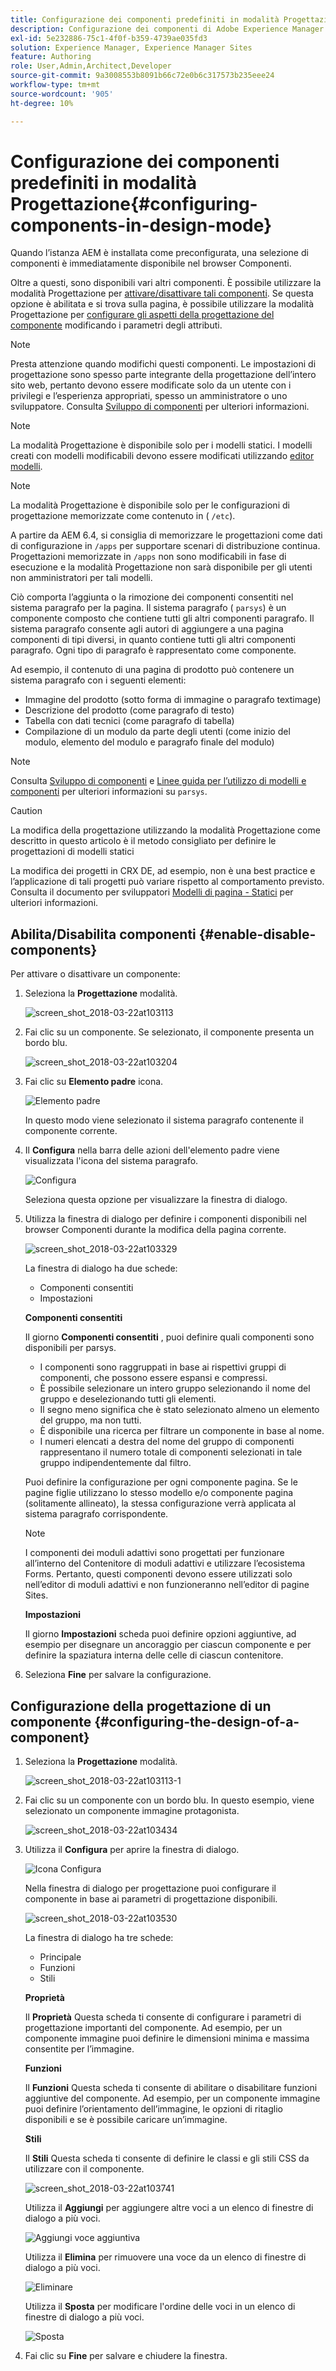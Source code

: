 ```yaml
---
title: Configurazione dei componenti predefiniti in modalità Progettazione
description: Configurazione dei componenti di Adobe Experience Manager in modalità Progettazione.
exl-id: 5e232886-75c1-4f0f-b359-4739ae035fd3
solution: Experience Manager, Experience Manager Sites
feature: Authoring
role: User,Admin,Architect,Developer
source-git-commit: 9a3008553b8091b66c72e0b6c317573b235eee24
workflow-type: tm+mt
source-wordcount: '905'
ht-degree: 10%

---
```


# Configurazione dei componenti predefiniti in modalità Progettazione{#configuring-components-in-design-mode}

Quando l’istanza AEM è installata come preconfigurata, una selezione di componenti è immediatamente disponibile nel browser Componenti.

Oltre a questi, sono disponibili vari altri componenti. È possibile utilizzare la modalità Progettazione per [attivare/disattivare tali componenti](#enable-disable-components). Se questa opzione è abilitata e si trova sulla pagina, è possibile utilizzare la modalità Progettazione per [configurare gli aspetti della progettazione del componente](#configuring-the-design-of-a-component) modificando i parametri degli attributi.

>[!NOTE]
>
>Presta attenzione quando modifichi questi componenti. Le impostazioni di progettazione sono spesso parte integrante della progettazione dell’intero sito web, pertanto devono essere modificate solo da un utente con i privilegi e l’esperienza appropriati, spesso un amministratore o uno sviluppatore. Consulta [Sviluppo di componenti](/help/sites-developing/components.md) per ulteriori informazioni.

>[!NOTE]
>
>La modalità Progettazione è disponibile solo per i modelli statici. I modelli creati con modelli modificabili devono essere modificati utilizzando [editor modelli](/help/sites-authoring/templates.md).

>[!NOTE]
>
>La modalità Progettazione è disponibile solo per le configurazioni di progettazione memorizzate come contenuto in ( `/etc`).
>
>A partire da AEM 6.4, si consiglia di memorizzare le progettazioni come dati di configurazione in `/apps` per supportare scenari di distribuzione continua. Progettazioni memorizzate in `/apps` non sono modificabili in fase di esecuzione e la modalità Progettazione non sarà disponibile per gli utenti non amministratori per tali modelli.

Ciò comporta l’aggiunta o la rimozione dei componenti consentiti nel sistema paragrafo per la pagina. Il sistema paragrafo ( `parsys`) è un componente composto che contiene tutti gli altri componenti paragrafo. Il sistema paragrafo consente agli autori di aggiungere a una pagina componenti di tipi diversi, in quanto contiene tutti gli altri componenti paragrafo. Ogni tipo di paragrafo è rappresentato come componente.

Ad esempio, il contenuto di una pagina di prodotto può contenere un sistema paragrafo con i seguenti elementi:

* Immagine del prodotto (sotto forma di immagine o paragrafo textimage)
* Descrizione del prodotto (come paragrafo di testo)
* Tabella con dati tecnici (come paragrafo di tabella)
* Compilazione di un modulo da parte degli utenti (come inizio del modulo, elemento del modulo e paragrafo finale del modulo)

>[!NOTE]
>
>Consulta [Sviluppo di componenti](/help/sites-developing/components.md) e [Linee guida per l’utilizzo di modelli e componenti](/help/sites-developing/dev-guidelines-bestpractices.md#guidelines-for-using-templates-and-components) per ulteriori informazioni su `parsys`.

>[!CAUTION]
>
>La modifica della progettazione utilizzando la modalità Progettazione come descritto in questo articolo è il metodo consigliato per definire le progettazioni di modelli statici
>
>La modifica dei progetti in CRX DE, ad esempio, non è una best practice e l’applicazione di tali progetti può variare rispetto al comportamento previsto. Consulta il documento per sviluppatori [Modelli di pagina - Statici](/help/sites-developing/page-templates-static.md#how-template-designs-are-applied) per ulteriori informazioni.

## Abilita/Disabilita componenti {#enable-disable-components}

Per attivare o disattivare un componente:

1. Seleziona la **Progettazione** modalità.

   ![screen_shot_2018-03-22at103113](assets/screen_shot_2018-03-22at103113.png)

1. Fai clic su un componente. Se selezionato, il componente presenta un bordo blu.

   ![screen_shot_2018-03-22at103204](assets/screen_shot_2018-03-22at103204.png)

1. Fai clic su **Elemento padre** icona.

   ![Elemento padre](do-not-localize/screen_shot_2018-03-22at103204.png)

   In questo modo viene selezionato il sistema paragrafo contenente il componente corrente.

1. Il **Configura** nella barra delle azioni dell&#39;elemento padre viene visualizzata l&#39;icona del sistema paragrafo.

   ![Configura](do-not-localize/screen_shot_2018-03-22at103256.png)

   Seleziona questa opzione per visualizzare la finestra di dialogo.

1. Utilizza la finestra di dialogo per definire i componenti disponibili nel browser Componenti durante la modifica della pagina corrente.

   ![screen_shot_2018-03-22at103329](assets/screen_shot_2018-03-22at103329.png)

   La finestra di dialogo ha due schede:

   * Componenti consentiti
   * Impostazioni

   **Componenti consentiti**

   Il giorno **Componenti consentiti** , puoi definire quali componenti sono disponibili per parsys.

   * I componenti sono raggruppati in base ai rispettivi gruppi di componenti, che possono essere espansi e compressi.
   * È possibile selezionare un intero gruppo selezionando il nome del gruppo e deselezionando tutti gli elementi.
   * Il segno meno significa che è stato selezionato almeno un elemento del gruppo, ma non tutti.
   * È disponibile una ricerca per filtrare un componente in base al nome.
   * I numeri elencati a destra del nome del gruppo di componenti rappresentano il numero totale di componenti selezionati in tale gruppo indipendentemente dal filtro.

   Puoi definire la configurazione per ogni componente pagina. Se le pagine figlie utilizzano lo stesso modello e/o componente pagina (solitamente allineato), la stessa configurazione verrà applicata al sistema paragrafo corrispondente.

   >[!NOTE]
   >
   >I componenti dei moduli adattivi sono progettati per funzionare all’interno del Contenitore di moduli adattivi e utilizzare l’ecosistema Forms. Pertanto, questi componenti devono essere utilizzati solo nell’editor di moduli adattivi e non funzioneranno nell’editor di pagine Sites.

   **Impostazioni**

   Il giorno **Impostazioni** scheda puoi definire opzioni aggiuntive, ad esempio per disegnare un ancoraggio per ciascun componente e per definire la spaziatura interna delle celle di ciascun contenitore.

1. Seleziona **Fine** per salvare la configurazione.

## Configurazione della progettazione di un componente {#configuring-the-design-of-a-component}

1. Seleziona la **Progettazione** modalità.

   ![screen_shot_2018-03-22at103113-1](assets/screen_shot_2018-03-22at103113-1.png)

1. Fai clic su un componente con un bordo blu. In questo esempio, viene selezionato un componente immagine protagonista.

   ![screen_shot_2018-03-22at103434](assets/screen_shot_2018-03-22at103434.png)

1. Utilizza il **Configura** per aprire la finestra di dialogo.

   ![Icona Configura](do-not-localize/screen_shot_2018-03-22at103256-1.png)

   Nella finestra di dialogo per progettazione puoi configurare il componente in base ai parametri di progettazione disponibili.

   ![screen_shot_2018-03-22at103530](assets/screen_shot_2018-03-22at103530.png)

   La finestra di dialogo ha tre schede:

   * Principale
   * Funzioni
   * Stili

   **Proprietà**

   Il **Proprietà** Questa scheda ti consente di configurare i parametri di progettazione importanti del componente. Ad esempio, per un componente immagine puoi definire le dimensioni minima e massima consentite per l’immagine.

   **Funzioni**

   Il **Funzioni** Questa scheda ti consente di abilitare o disabilitare funzioni aggiuntive del componente. Ad esempio, per un componente immagine puoi definire l’orientamento dell’immagine, le opzioni di ritaglio disponibili e se è possibile caricare un’immagine.

   **Stili**

   Il **Stili** Questa scheda ti consente di definire le classi e gli stili CSS da utilizzare con il componente.

   ![screen_shot_2018-03-22at103741](assets/screen_shot_2018-03-22at103741.png)

   Utilizza il **Aggiungi** per aggiungere altre voci a un elenco di finestre di dialogo a più voci.

   ![Aggiungi voce aggiuntiva](assets/chlimage_1-94.png)

   Utilizza il **Elimina** per rimuovere una voce da un elenco di finestre di dialogo a più voci.

   ![Eliminare](do-not-localize/screen_shot_2018-03-22at103809.png)

   Utilizza il **Sposta** per modificare l&#39;ordine delle voci in un elenco di finestre di dialogo a più voci.

   ![Sposta](do-not-localize/screen_shot_2018-03-22at103816.png)

1. Fai clic su **Fine** per salvare e chiudere la finestra.
